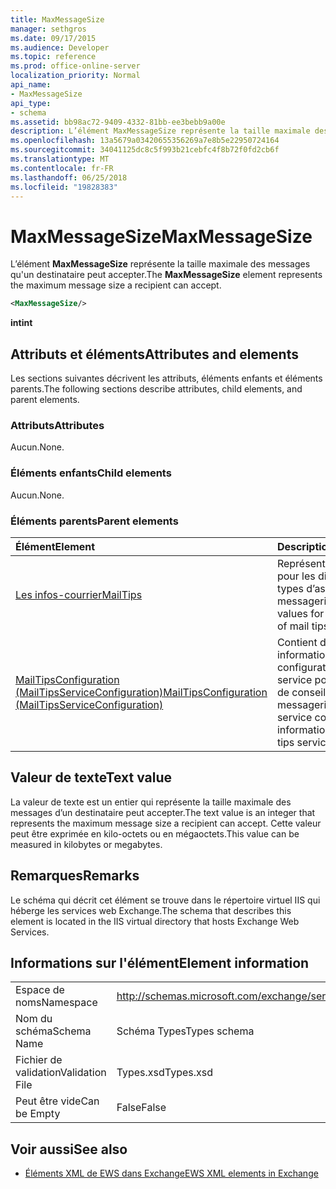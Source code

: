 ```yaml
---
title: MaxMessageSize
manager: sethgros
ms.date: 09/17/2015
ms.audience: Developer
ms.topic: reference
ms.prod: office-online-server
localization_priority: Normal
api_name:
- MaxMessageSize
api_type:
- schema
ms.assetid: bb98ac72-9409-4332-81bb-ee3bebb9a00e
description: L’élément MaxMessageSize représente la taille maximale des messages qu'un destinataire peut accepter.
ms.openlocfilehash: 13a5679a03420655356269a7e8b5e22950724164
ms.sourcegitcommit: 34041125dc8c5f993b21cebfc4f8b72f0fd2cb6f
ms.translationtype: MT
ms.contentlocale: fr-FR
ms.lasthandoff: 06/25/2018
ms.locfileid: "19828383"
---
```

# <a name="maxmessagesize"></a><span data-ttu-id="d0887-103">MaxMessageSize</span><span class="sxs-lookup"><span data-stu-id="d0887-103">MaxMessageSize</span></span>

<span data-ttu-id="d0887-104">L’élément **MaxMessageSize** représente la taille maximale des messages qu'un destinataire peut accepter.</span><span class="sxs-lookup"><span data-stu-id="d0887-104">The **MaxMessageSize** element represents the maximum message size a recipient can accept.</span></span> 
  
```XML
<MaxMessageSize/>
```

 <span data-ttu-id="d0887-105">**int**</span><span class="sxs-lookup"><span data-stu-id="d0887-105">**int**</span></span>
## <a name="attributes-and-elements"></a><span data-ttu-id="d0887-106">Attributs et éléments</span><span class="sxs-lookup"><span data-stu-id="d0887-106">Attributes and elements</span></span>

<span data-ttu-id="d0887-107">Les sections suivantes décrivent les attributs, éléments enfants et éléments parents.</span><span class="sxs-lookup"><span data-stu-id="d0887-107">The following sections describe attributes, child elements, and parent elements.</span></span>
  
### <a name="attributes"></a><span data-ttu-id="d0887-108">Attributs</span><span class="sxs-lookup"><span data-stu-id="d0887-108">Attributes</span></span>

<span data-ttu-id="d0887-109">Aucun.</span><span class="sxs-lookup"><span data-stu-id="d0887-109">None.</span></span>
  
### <a name="child-elements"></a><span data-ttu-id="d0887-110">Éléments enfants</span><span class="sxs-lookup"><span data-stu-id="d0887-110">Child elements</span></span>

<span data-ttu-id="d0887-111">Aucun.</span><span class="sxs-lookup"><span data-stu-id="d0887-111">None.</span></span>
  
### <a name="parent-elements"></a><span data-ttu-id="d0887-112">Éléments parents</span><span class="sxs-lookup"><span data-stu-id="d0887-112">Parent elements</span></span>

|<span data-ttu-id="d0887-113">**Élément**</span><span class="sxs-lookup"><span data-stu-id="d0887-113">**Element**</span></span>|<span data-ttu-id="d0887-114">**Description**</span><span class="sxs-lookup"><span data-stu-id="d0887-114">**Description**</span></span>|
|:-----|:-----|
|[<span data-ttu-id="d0887-115">Les infos-courrier</span><span class="sxs-lookup"><span data-stu-id="d0887-115">MailTips</span></span>](mailtips.md) <br/> |<span data-ttu-id="d0887-116">Représente les valeurs pour les différents types d’astuces de la messagerie.</span><span class="sxs-lookup"><span data-stu-id="d0887-116">Represents values for various types of mail tips.</span></span>  <br/> |
|[<span data-ttu-id="d0887-117">MailTipsConfiguration (MailTipsServiceConfiguration)</span><span class="sxs-lookup"><span data-stu-id="d0887-117">MailTipsConfiguration (MailTipsServiceConfiguration)</span></span>](mailtipsconfiguration-mailtipsserviceconfiguration.md) <br/> |<span data-ttu-id="d0887-118">Contient des informations de configuration de service pour le service de conseils de messagerie.</span><span class="sxs-lookup"><span data-stu-id="d0887-118">Contains service configuration information for the mail tips service.</span></span>  <br/> |
   
## <a name="text-value"></a><span data-ttu-id="d0887-119">Valeur de texte</span><span class="sxs-lookup"><span data-stu-id="d0887-119">Text value</span></span>

<span data-ttu-id="d0887-120">La valeur de texte est un entier qui représente la taille maximale des messages d’un destinataire peut accepter.</span><span class="sxs-lookup"><span data-stu-id="d0887-120">The text value is an integer that represents the maximum message size a recipient can accept.</span></span> <span data-ttu-id="d0887-121">Cette valeur peut être exprimée en kilo-octets ou en mégaoctets.</span><span class="sxs-lookup"><span data-stu-id="d0887-121">This value can be measured in kilobytes or megabytes.</span></span>
  
## <a name="remarks"></a><span data-ttu-id="d0887-122">Remarques</span><span class="sxs-lookup"><span data-stu-id="d0887-122">Remarks</span></span>

<span data-ttu-id="d0887-123">Le schéma qui décrit cet élément se trouve dans le répertoire virtuel IIS qui héberge les services web Exchange.</span><span class="sxs-lookup"><span data-stu-id="d0887-123">The schema that describes this element is located in the IIS virtual directory that hosts Exchange Web Services.</span></span>
  
## <a name="element-information"></a><span data-ttu-id="d0887-124">Informations sur l'élément</span><span class="sxs-lookup"><span data-stu-id="d0887-124">Element information</span></span>

|||
|:-----|:-----|
|<span data-ttu-id="d0887-125">Espace de noms</span><span class="sxs-lookup"><span data-stu-id="d0887-125">Namespace</span></span>  <br/> |http://schemas.microsoft.com/exchange/services/2006/types  <br/> |
|<span data-ttu-id="d0887-126">Nom du schéma</span><span class="sxs-lookup"><span data-stu-id="d0887-126">Schema Name</span></span>  <br/> |<span data-ttu-id="d0887-127">Schéma Types</span><span class="sxs-lookup"><span data-stu-id="d0887-127">Types schema</span></span>  <br/> |
|<span data-ttu-id="d0887-128">Fichier de validation</span><span class="sxs-lookup"><span data-stu-id="d0887-128">Validation File</span></span>  <br/> |<span data-ttu-id="d0887-129">Types.xsd</span><span class="sxs-lookup"><span data-stu-id="d0887-129">Types.xsd</span></span>  <br/> |
|<span data-ttu-id="d0887-130">Peut être vide</span><span class="sxs-lookup"><span data-stu-id="d0887-130">Can be Empty</span></span>  <br/> |<span data-ttu-id="d0887-131">False</span><span class="sxs-lookup"><span data-stu-id="d0887-131">False</span></span>  <br/> |
   
## <a name="see-also"></a><span data-ttu-id="d0887-132">Voir aussi</span><span class="sxs-lookup"><span data-stu-id="d0887-132">See also</span></span>



- [<span data-ttu-id="d0887-133">Éléments XML de EWS dans Exchange</span><span class="sxs-lookup"><span data-stu-id="d0887-133">EWS XML elements in Exchange</span></span>](ews-xml-elements-in-exchange.md)

